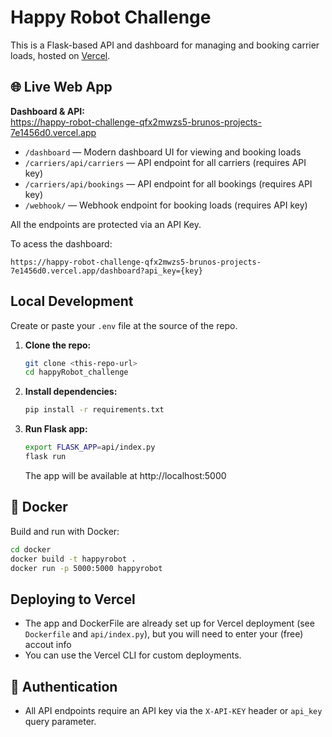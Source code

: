 # Happy Robot Challenge

This is a Flask-based API and dashboard for managing and booking carrier loads, hosted on [Vercel](https://vercel.com/).

## 🌐 Live Web App

**Dashboard & API:**  
https://happy-robot-challenge-qfx2mwzs5-brunos-projects-7e1456d0.vercel.app

- `/dashboard` — Modern dashboard UI for viewing and booking loads
- `/carriers/api/carriers` — API endpoint for all carriers (requires API key)
- `/carriers/api/bookings` — API endpoint for all bookings (requires API key)
- `/webhook/` — Webhook endpoint for booking loads (requires API key)

All the endpoints are protected via an API Key.

To acess the dashboard:
```
https://happy-robot-challenge-qfx2mwzs5-brunos-projects-7e1456d0.vercel.app/dashboard?api_key={key}
```

## Local Development

Create or paste your `.env` file at the source of the repo.

1. **Clone the repo:**
   ```bash
   git clone <this-repo-url>
   cd happyRobot_challenge
   ```
2. **Install dependencies:**
   ```bash
   pip install -r requirements.txt
   ```
   
3. **Run Flask app:**
   ```bash
   export FLASK_APP=api/index.py
   flask run
   ```
   The app will be available at http://localhost:5000

## 🐳 Docker

Build and run with Docker:
```bash
cd docker
docker build -t happyrobot .
docker run -p 5000:5000 happyrobot
```

##  Deploying to Vercel
- The app and DockerFile are already set up for Vercel deployment (see `Dockerfile` and `api/index.py`), but you will need to enter your (free) accout info
- You can use the Vercel CLI for custom deployments.

## 🔑 Authentication
- All API endpoints require an API key via the `X-API-KEY` header or `api_key` query parameter.
